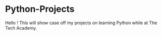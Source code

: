 # Python-Projects
Hello !
This will show case off my projects on learning Python while at The Tech Academy.
